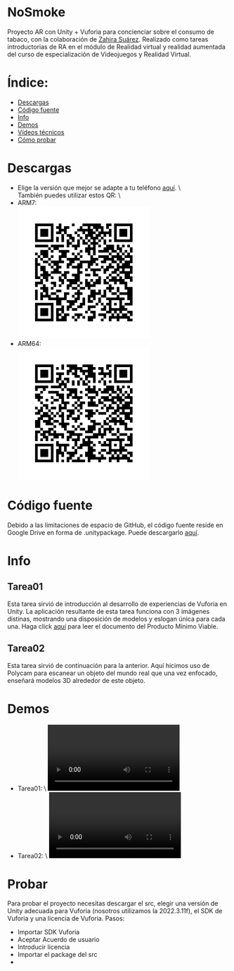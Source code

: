 # NoSmoke
Proyecto AR con Unity + Vuforia para concienciar sobre el consumo de tabaco, con la colaboración de [Zahira Suárez](https://github.com/ZahiraSuarez).
Realizado como tareas introductorias de RA en el módulo de Realidad virtual y realidad aumentada del curso de especialización de Videojuegos y Realidad Virtual.

# Índice:
- [Descargas](#Descargas)
- [Código fuente](#Código)
- [Info](#Info)
- [Demos](#Demos)
- [Vídeos técnicos](#Técnico)
- [Cómo probar](#Probar)

# Descargas
- Elige la versión que mejor se adapte a tu teléfono [aquí](https://drive.google.com/drive/folders/1DO2Vrsq8HbsHCYTXZ5imVwWCBahq1Oek?usp=drive_link). \ \
También puedes utilizar estos QR: \
- ARM7: \
  ![QR](public/images/nosmoke-qr-arm7.png)
- ARM64: \
  ![QR](public/images/nosmoke-qr-arm64.png)


# Código fuente
Debido a las limitaciones de espacio de GitHub, el código fuente reside en Google Drive en forma de .unitypackage.
Puede descargarlo [aquí](https://drive.google.com/drive/folders/1DO2Vrsq8HbsHCYTXZ5imVwWCBahq1Oek?usp=sharing).

# Info
## Tarea01
Esta tarea sirvió de introducción al desarrollo de experiencias de Vuforia en Unity. La aplicación resultante de esta tarea funciona con 3 imágenes distinas, mostrando una disposición de modelos y eslogan única para cada una.
Haga click [aquí]() para leer el documento del Producto Mínimo Viable.

## Tarea02
Esta tarea sirvió de continuación para la anterior. Aquí hicimos uso de Polycam para escanear un objeto del mundo real que una vez enfocado, enseñará modelos 3D alrededor de este objeto.

# Demos

- Tarea01: \ ![](public/videos/nosmoke-t01-reel-demo.mp4)
- Tarea02: \ ![](public/videos/nosmoke-t02-reel-demo.mp4)

# Probar
Para probar el proyecto necesitas descargar el src, elegir una versión de Unity adecuada para Vuforia (nosotros utilizamos la 2022.3.11f), el SDK de Vuforia y una licencia de Vuforia.
Pasos:
- Importar SDK Vuforia
- Aceptar Acuerdo de usuario
- Introducir licencia
- Importar el package del src
-
